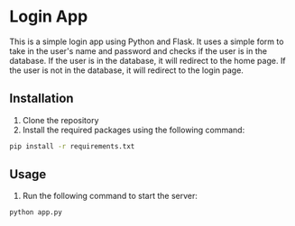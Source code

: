 # Login App
This is a simple login app using Python and Flask. It uses a simple form to take in the user's name and password and checks if the user is in the database. If the user is in the database, it will redirect to the home page. If the user is not in the database, it will redirect to the login page.

## Installation
1. Clone the repository
2. Install the required packages using the following command:
```bash
pip install -r requirements.txt
```

## Usage
1. Run the following command to start the server:
```bash
python app.py
```
